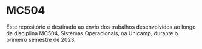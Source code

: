 # MC504
Este repositório é destinado ao envio dos trabalhos desenvolvidos ao longo da disciplina MC504, Sistemas Operacionais, na Unicamp, durante o primeiro semestre de 2023.
